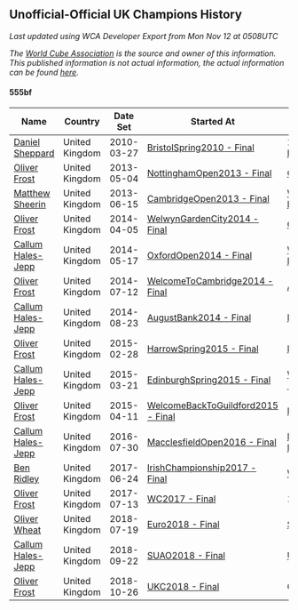 ## Unofficial-Official UK Champions History

*Last updated using WCA Developer Export from Mon Nov 12 at 0508UTC*

*The [World Cube Association](https://www.worldcubeassociation.org) is the source and owner of this information. This published information is not actual information, the actual information can be found [here](https://www.worldcubeassociation.org/results).*

#### 555bf

|Name|Country|Date Set|Started At|Ended At|Days Held|  
|--|--|--|--|--|--|  
|[Daniel Sheppard](https://www.worldcubeassociation.org/persons/2009SHEP01)|United Kingdom|2010-03-27|[BristolSpring2010 - Final](https://www.worldcubeassociation.org/competitions/BristolSpring2010/results/all#e555bf_f)|1 year after [RapidashOpen2012](https://www.worldcubeassociation.org/competitions/RapidashOpen2012/results/all#e555bf_f)|1114|  
|[Oliver Frost](https://www.worldcubeassociation.org/persons/2012FROS01)|United Kingdom|2013-05-04|[NottinghamOpen2013 - Final](https://www.worldcubeassociation.org/competitions/NottinghamOpen2013/results/all#e555bf_f)|[CambridgeOpen2013 - Final](https://www.worldcubeassociation.org/competitions/CambridgeOpen2013/results/all#e555bf_f)|42|  
|[Matthew Sheerin](https://www.worldcubeassociation.org/persons/2009SHEE01)|United Kingdom|2013-06-15|[CambridgeOpen2013 - Final](https://www.worldcubeassociation.org/competitions/CambridgeOpen2013/results/all#e555bf_f)|[WelwynGardenCity2014 - Final](https://www.worldcubeassociation.org/competitions/WelwynGardenCity2014/results/all#e555bf_f)|294|  
|[Oliver Frost](https://www.worldcubeassociation.org/persons/2012FROS01)|United Kingdom|2014-04-05|[WelwynGardenCity2014 - Final](https://www.worldcubeassociation.org/competitions/WelwynGardenCity2014/results/all#e555bf_f)|[OxfordOpen2014 - Final](https://www.worldcubeassociation.org/competitions/OxfordOpen2014/results/all#e555bf_f)|42|  
|[Callum Hales-Jepp](https://www.worldcubeassociation.org/persons/2012HALE01)|United Kingdom|2014-05-17|[OxfordOpen2014 - Final](https://www.worldcubeassociation.org/competitions/OxfordOpen2014/results/all#e555bf_f)|[WelcomeToCambridge2014 - Final](https://www.worldcubeassociation.org/competitions/WelcomeToCambridge2014/results/all#e555bf_f)|56|  
|[Oliver Frost](https://www.worldcubeassociation.org/persons/2012FROS01)|United Kingdom|2014-07-12|[WelcomeToCambridge2014 - Final](https://www.worldcubeassociation.org/competitions/WelcomeToCambridge2014/results/all#e555bf_f)|[AugustBank2014 - Final](https://www.worldcubeassociation.org/competitions/AugustBank2014/results/all#e555bf_f)|43|  
|[Callum Hales-Jepp](https://www.worldcubeassociation.org/persons/2012HALE01)|United Kingdom|2014-08-23|[AugustBank2014 - Final](https://www.worldcubeassociation.org/competitions/AugustBank2014/results/all#e555bf_f)|[HarrowSpring2015 - Final](https://www.worldcubeassociation.org/competitions/HarrowSpring2015/results/all#e555bf_f)|188|  
|[Oliver Frost](https://www.worldcubeassociation.org/persons/2012FROS01)|United Kingdom|2015-02-28|[HarrowSpring2015 - Final](https://www.worldcubeassociation.org/competitions/HarrowSpring2015/results/all#e555bf_f)|[EdinburghSpring2015 - Final](https://www.worldcubeassociation.org/competitions/EdinburghSpring2015/results/all#e555bf_f)|21|  
|[Callum Hales-Jepp](https://www.worldcubeassociation.org/persons/2012HALE01)|United Kingdom|2015-03-21|[EdinburghSpring2015 - Final](https://www.worldcubeassociation.org/competitions/EdinburghSpring2015/results/all#e555bf_f)|[WelcomeBackToGuildford2015 - Final](https://www.worldcubeassociation.org/competitions/WelcomeBackToGuildford2015/results/all#e555bf_f)|21|  
|[Oliver Frost](https://www.worldcubeassociation.org/persons/2012FROS01)|United Kingdom|2015-04-11|[WelcomeBackToGuildford2015 - Final](https://www.worldcubeassociation.org/competitions/WelcomeBackToGuildford2015/results/all#e555bf_f)|[MacclesfieldOpen2016 - Final](https://www.worldcubeassociation.org/competitions/MacclesfieldOpen2016/results/all#e555bf_f)|476|  
|[Callum Hales-Jepp](https://www.worldcubeassociation.org/persons/2012HALE01)|United Kingdom|2016-07-30|[MacclesfieldOpen2016 - Final](https://www.worldcubeassociation.org/competitions/MacclesfieldOpen2016/results/all#e555bf_f)|[IrishChampionship2017 - Final](https://www.worldcubeassociation.org/competitions/IrishChampionship2017/results/all#e555bf_f)|329|  
|[Ben Ridley](https://www.worldcubeassociation.org/persons/2016RIDL01)|United Kingdom|2017-06-24|[IrishChampionship2017 - Final](https://www.worldcubeassociation.org/competitions/IrishChampionship2017/results/all#e555bf_f)|[WC2017 - Final](https://www.worldcubeassociation.org/competitions/WC2017/results/all#e555bf_f)|21|  
|[Oliver Frost](https://www.worldcubeassociation.org/persons/2012FROS01)|United Kingdom|2017-07-13|[WC2017 - Final](https://www.worldcubeassociation.org/competitions/WC2017/results/all#e555bf_f)|1 year after [WC2017](https://www.worldcubeassociation.org/competitions/WC2017/results/all#e555bf_f)|365|  
|[Oliver Wheat](https://www.worldcubeassociation.org/persons/2016WHEA01)|United Kingdom|2018-07-19|[Euro2018 - Final](https://www.worldcubeassociation.org/competitions/Euro2018/results/all#e555bf_f)|[SUAO2018 - Final](https://www.worldcubeassociation.org/competitions/SUAO2018/results/all#e555bf_f)|63|  
|[Callum Hales-Jepp](https://www.worldcubeassociation.org/persons/2012HALE01)|United Kingdom|2018-09-22|[SUAO2018 - Final](https://www.worldcubeassociation.org/competitions/SUAO2018/results/all#e555bf_f)|[UKC2018 - Final](https://www.worldcubeassociation.org/competitions/UKC2018/results/all#e555bf_f)|35|  
|[Oliver Frost](https://www.worldcubeassociation.org/persons/2012FROS01)|United Kingdom|2018-10-26|[UKC2018 - Final](https://www.worldcubeassociation.org/competitions/UKC2018/results/all#e555bf_f)|Ongoing|15|  
